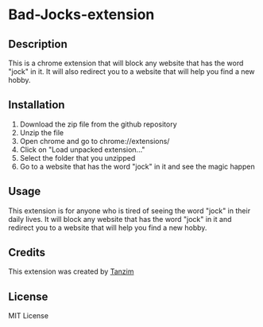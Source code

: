 # Bad-Jocks-extension

## Description
This is a chrome extension that will block any website that has the word "jock" in it. It will also redirect you to a website that will help you find a new hobby.

## Installation
1. Download the zip file from the github repository
2. Unzip the file
3. Open chrome and go to chrome://extensions/
4. Click on "Load unpacked extension..."
5. Select the folder that you unzipped
6. Go to a website that has the word "jock" in it and see the magic happen

## Usage
This extension is for anyone who is tired of seeing the word "jock" in their daily lives. It will block any website that has the word "jock" in it and redirect you to a website that will help you find a new hobby.

## Credits
This extension was created by [Tanzim](https://github.com/tanzimhossain2)

## License
MIT License
```
